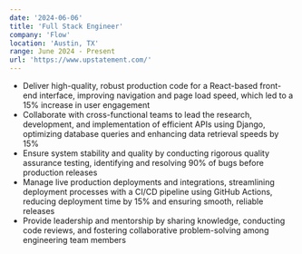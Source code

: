 ```yaml
---
date: '2024-06-06'
title: 'Full Stack Engineer'
company: 'Flow'
location: 'Austin, TX'
range: June 2024 - Present
url: 'https://www.upstatement.com/'
---
```


- Deliver high-quality, robust production code for a React-based front-end interface, improving navigation and page load speed, which led to a 15% increase in user engagement
- Collaborate with cross-functional teams to lead the research, development, and implementation of efficient APIs using Django, optimizing database queries and enhancing data retrieval speeds by 15%
- Ensure system stability and quality by conducting rigorous quality assurance testing, identifying and resolving 90% of bugs before production releases
- Manage live production deployments and integrations, streamlining deployment processes with a CI/CD pipeline using GitHub Actions, reducing deployment time by 15% and ensuring smooth, reliable releases
- Provide leadership and mentorship by sharing knowledge, conducting code reviews, and fostering collaborative problem-solving among engineering team members
